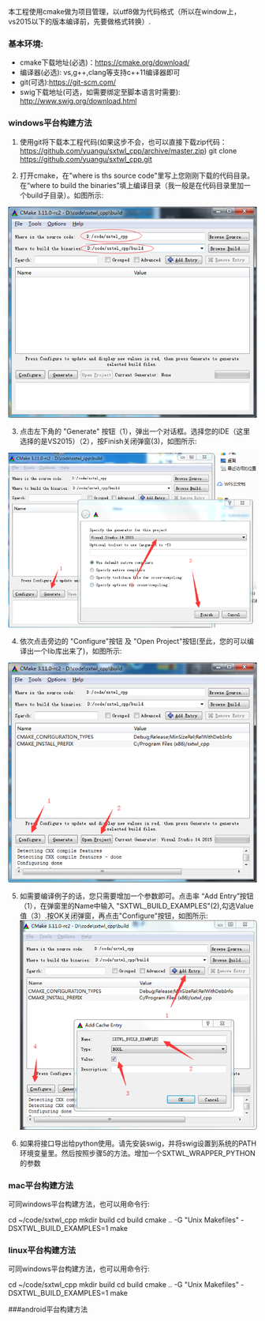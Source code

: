 本工程使用cmake做为项目管理，以utf8做为代码格式（所以在window上，vs2015以下的版本编译前，先要做格式转换）.

### 基本环境:
* cmake下载地址(必选)：https://cmake.org/download/
* 编译器(必选): vs,g++,clang等支持c++11编译器即可
* git(可选):https://git-scm.com/
* swig下载地址(可选，如需要绑定至脚本语言时需要):  http://www.swig.org/download.html


### windows平台构建方法
1. 使用git将下载本工程代码(如果这步不会，也可以直接下载zip代码：https://github.com/yuangu/sxtwl_cpp/archive/master.zip)
git clone https://github.com/yuangu/sxtwl_cpp.git

2. 打开cmake，在"where is ths source code"里写上您刚刚下载的代码目录。在“where to build the binaries”填上编译目录（我一般是在代码目录里加一个build子目录）。如图所示:

![cmake示意图](img/build.png)

3. 点击左下角的 "Generate" 按钮（1），弹出一个对话框。选择您的IDE（这里选择的是VS2015）（2），按Finish关闭弹窗(3)，如图所示:

![cmake示意图2](img/windows_build2.jpg)

4. 依次点击旁边的 "Configure"按钮 及 "Open Project"按钮(至此，您的可以编译出一个lib库出来了)，如图所示:

![cmake示意图3](img/windows_build3.jpg)

5. 如需要编译例子的话，您只需要增加一个参数即可。点击率 “Add Entry”按钮（1），在弹窗里的Name中输入 "SXTWL_BUILD_EXAMPLES"(2),勾选Value值（3）.按OK关闭弹窗，再点击"Configure"按钮，如图所示:
![cmake示意图4](img/windows_build4.jpg)

6. 如果将接口导出给python使用。请先安装swig，并将swig设置到系统的PATH环境变量里。然后按照步骤5的方法。增加一个SXTWL_WRAPPER_PYTHON的参数


### mac平台构建方法

可同windows平台构建方法，也可以用命令行:

cd ~/code/sxtwl_cpp
mkdir build
cd build
cmake .. -G "Unix Makefiles" -DSXTWL_BUILD_EXAMPLES=1
make


### linux平台构建方法
可同windows平台构建方法，也可以用命令行:

cd ~/code/sxtwl_cpp
mkdir build
cd build
cmake .. -G "Unix Makefiles" -DSXTWL_BUILD_EXAMPLES=1
make


###android平台构建方法

